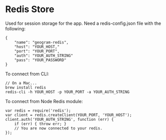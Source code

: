 Redis Store
===

Used for session storage for the app.
Need a redis-config.json file with the following:

```
{
    "name": "geogram-redis",
	"host": "YOUR_HOST,"
	"port": "YOUR_PORT",
	"auth": "YOUR_AUTH_STRING"
	"pass": "YOUR_PASSWORD"
}
```

To connect from CLI:

```
// On a Mac...
brew install redis 
redis-cli -h YOUR_HOST -p YOUR_PORT -a YOUR_AUTH_STRING
```

To connect from Node Redis module:

```
var redis = require('redis');
var client = redis.createClient(YOUR_PORT, 'YOUR_HOST');
client.auth('YOUR_AUTH_STRING', function (err) {
    if (err) { throw err; }
	// You are now connected to your redis.
});
```